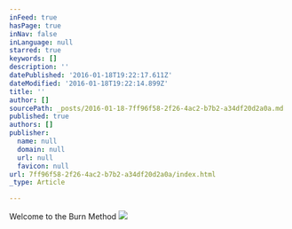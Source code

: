 ```yaml
---
inFeed: true
hasPage: true
inNav: false
inLanguage: null
starred: true
keywords: []
description: ''
datePublished: '2016-01-18T19:22:17.611Z'
dateModified: '2016-01-18T19:22:14.899Z'
title: ''
author: []
sourcePath: _posts/2016-01-18-7ff96f58-2f26-4ac2-b7b2-a34df20d2a0a.md
published: true
authors: []
publisher:
  name: null
  domain: null
  url: null
  favicon: null
url: 7ff96f58-2f26-4ac2-b7b2-a34df20d2a0a/index.html
_type: Article

---
```

Welcome to the Burn Method
![](https://the-grid-user-content.s3-us-west-2.amazonaws.com/9901c7b5-8f6a-49df-89d4-ce0b931cabbe.jpg)